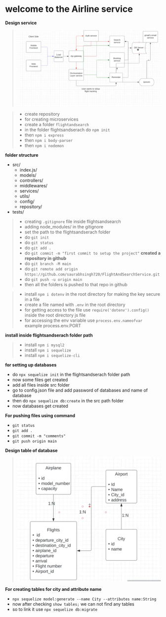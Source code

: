 # welcome to the Airline service

**Design service**
> ![Design](./doc%20design.png)


> - create repository
> - for creating microservices
  > - create a folder `flightandsearch`
> - in the folder flightsandserach do `npm init`
> - then `npm i express`
> - then `npm i body-parser`
> - then `npm i nodemon`

**folder structure**
- src/
   - index.js/
   - models/
   - controllers/
   - middlewares/
   - services/
   - utils/
   - config/
   - repository/
- tests/


> - creating `.gitignore` file inside flightsandsearch
> - adding node_modules/ in the gitignore
> - set the path to the flightsandserach folder
> - do `git init`
> - do `git status`
> - do `git add .`
> - do `git commit -m "first commit to setup the project"`
**created a repository in github**
> - do `git branch -M main` 
> - do `git remote add origin https://github.com/saurabhsingh720/FlightAndSearchService.git`
> - do `git push -u origin main`
> - then all the folders is pushed to that repo in github


> - install `npm i dotenv` in the root directory for making the key secure in a file
> - create a file named with `.env` in the root directory
> - for getting access to the file use `require('dotenv').config()` inside the root directory js file
> - for accessing the env variable use `process.env.nameofvar`   example  process.env.PORT

**install inside flightsandserach folder path**
> - install `npm i mysql2`
> - install `npm i sequelize`
> - install `npm i sequelize-cli`


**for setting up databases** 
- do `npx sequelize init` in the flightsandserach folder path
- now some files get created
- add all files inside src folder
- go to config.json file and add password of databases and name of database
- then do `npx sequelize db:create` in the src path folder
- now databases get created


**For pushing files using command**
  - `git status`
  - `git add .`
  - `git commit -m "comments"`
  - `git push origin main`


  **Design table of database**
  > ![Design table](./dbtable.png)


  **For creating tables for city and attribute name**
   - `npx sequelize model:generate --name City --attributes name:String`
   - now after checking `show tables;` we can not find any tables
   - so to link it use `npx sequelize db:migrate`